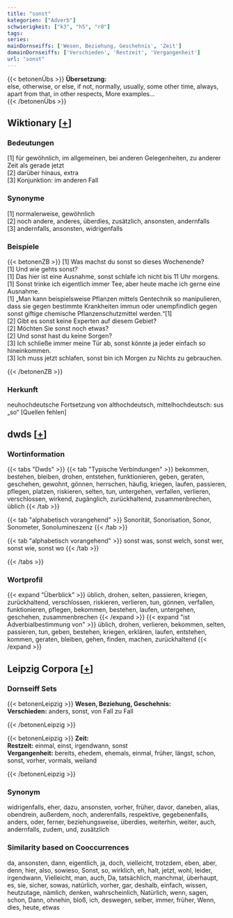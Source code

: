 ```yaml
---
title: "sonst"
kategorien: ["Adverb"]
schwierigkeit: ["k3", "h5", "r8"]
tags:
series:
mainDornseiffs: ['Wesen, Beziehung, Geschehnis', 'Zeit']
domainDornseiffs: ['Verschieden', 'Restzeit', 'Vergangenheit']
url: "sonst"
---
```


{{< betonenÜbs >}}
**Übersetzung:**  
else, otherwise, or else, if not, normally, usually, some other time, always, apart from that, in other respects, More examples...  
{{< /betonenÜbs >}}

## Wiktionary [[+](https://de.wiktionary.org/wiki/sonst)]

### Bedeutungen
[1] für gewöhnlich, im allgemeinen, bei anderen Gelegenheiten, zu anderer Zeit als gerade jetzt  
[2] darüber hinaus, extra  
[3] Konjunktion: im anderen Fall  

### Synonyme
[1] normalerweise, gewöhnlich  
[2] noch andere, anderes, überdies, zusätzlich, ansonsten, andernfalls  
[3] andernfalls, ansonsten, widrigenfalls  

### Beispiele
{{< betonenZB >}}
[1] Was machst du sonst so dieses Wochenende?  
[1] Und wie gehts sonst?  
[1] Das hier ist eine Ausnahme, sonst schlafe ich nicht bis 11 Uhr morgens.  
[1] Sonst trinke ich eigentlich immer Tee, aber heute mache ich gerne eine Ausnahme.  
[1] „Man kann beispielsweise Pflanzen mittels Gentechnik so manipulieren, dass sie gegen bestimmte Krankheiten immun oder unempfindlich gegen sonst giftige chemische Pflanzenschutzmittel werden.“[1]  
[2] Gibt es sonst keine Experten auf diesem Gebiet?  
[2] Möchten Sie sonst noch etwas?  
[2] Und sonst hast du keine Sorgen?  
[3] Ich schließe immer meine Tür ab, sonst könnte ja jeder einfach so hineinkommen.  
[3] Ich muss jetzt schlafen, sonst bin ich Morgen zu Nichts zu gebrauchen.  

{{< /betonenZB >}}
### Herkunft
neuhochdeutsche Fortsetzung von althochdeutsch, mittelhochdeutsch: sus „so“ [Quellen fehlen]  



## dwds [[+](https://www.dwds.de/wb/sonst)]

### Wortinformation
{{< tabs "Dwds" >}}
{{< tab "Typische Verbindungen" >}}
bekommen, bestehen, bleiben, drohen, entstehen, funktionieren, geben, geraten, geschehen, gewohnt, gönnen, herrschen, häufig, kriegen, laufen, passieren, pflegen, platzen, riskieren, selten, tun, untergehen, verfallen, verlieren, verschlossen, wirkend, zugänglich, zurückhaltend, zusammenbrechen, üblich
{{< /tab >}}

{{< tab "alphabetisch vorangehend" >}}
Sonorität, Sonorisation, Sonor, Sonometer, Sonolumineszenz
{{< /tab >}}

{{< tab "alphabetisch vorangehend" >}}
sonst was, sonst welch, sonst wer, sonst wie, sonst wo
{{< /tab >}}

{{< /tabs >}}

### Wortprofil
{{< expand "Überblick" >}} üblich, drohen, selten, passieren, kriegen, zurückhaltend, verschlossen, riskieren, verlieren, tun, gönnen, verfallen, funktionieren, pflegen, bekommen, bestehen, laufen, untergehen, geschehen, zusammenbrechen {{< /expand >}}
{{< expand "ist Adverbialbestimmung von" >}} üblich, drohen, verlieren, bekommen, selten, passieren, tun, geben, bestehen, kriegen, erklären, laufen, entstehen, kommen, geraten, bleiben, gehen, finden, machen, zurückhaltend {{< /expand >}}

## Leipzig Corpora [[+](https://corpora.uni-leipzig.de/en/res?word=sonst&corpusId=deu_newscrawl-public_2018)]

### Dornseiff Sets
{{< betonenLeipzig >}}
**Wesen, Beziehung, Geschehnis:**  
**Verschieden:** anders, sonst, von Fall zu Fall  

{{< /betonenLeipzig >}}


{{< betonenLeipzig >}}
**Zeit:**  
**Restzeit:** einmal, einst, irgendwann, sonst  
**Vergangenheit:** bereits, ehedem, ehemals, einmal, früher, längst, schon, sonst, vorher, vormals, weiland  

{{< /betonenLeipzig >}}

### Synonym
widrigenfalls, eher, dazu, ansonsten, vorher, früher, davor, daneben, alias, obendrein, außerdem, noch, anderenfalls, respektive, gegebenenfalls, anders, oder, ferner, beziehungsweise, überdies, weiterhin, weiter, auch, andernfalls, zudem, und, zusätzlich


### Similarity based on Cooccurrences
da, ansonsten, dann, eigentlich, ja, doch, vielleicht, trotzdem, eben, aber, denn, hier, also, sowieso, Sonst, so, wirklich, eh, halt, jetzt, wohl, leider, irgendwann, Vielleicht, man, auch, Da, tatsächlich, manchmal, überhaupt, es, sie, sicher, sowas, natürlich, vorher, gar, deshalb, einfach, wissen, heutzutage, nämlich, denken, wahrscheinlich, Natürlich, wenn, sagen, schon, Dann, ohnehin, bloß, ich, deswegen, selber, immer, früher, Wenn, dies, heute, etwas

